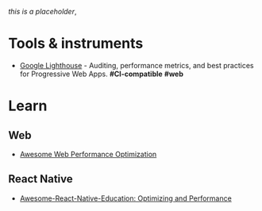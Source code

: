 *this is a placeholder*,

# Tools & instruments

- <a href="https://github.com/GoogleChrome/lighthouse">Google Lighthouse</a> - Auditing, performance metrics, and best practices for Progressive Web Apps. __#CI-compatible__ __#web__

# Learn

## Web

- <a href="https://github.com/davidsonfellipe/awesome-wpo">Awesome Web Performance Optimization</a>

## React Native

- <a href="https://github.com/hsavit1/Awesome-React-Native-Education#optimizing-and-performance">Awesome-React-Native-Education: Optimizing and Performance</a>
